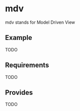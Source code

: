 mdv
=============

mdv stands for Model Driven View

## Example

TODO

## Requirements

TODO

## Provides

TODO

